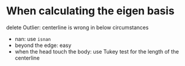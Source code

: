 # When calculating the eigen basis

delete Outlier: centerline is wrong in below circumstances

* nan: use `isnan`
* beyond the edge: easy
* when the head touch the body: use Tukey test for the length of the centerline
